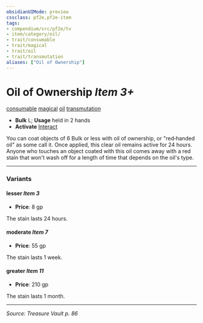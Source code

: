 ```yaml
---
obsidianUIMode: preview
cssclass: pf2e,pf2e-item
tags:
- compendium/src/pf2e/tv
- item/category/oil/
- trait/consumable
- trait/magical
- trait/oil
- trait/transmutation
aliases: ["Oil of Ownership"]
---
```

# Oil of Ownership *Item 3+*  
[consumable](consumable.md "Consumable Item Trait")  [magical](magical.md "Magical Item Trait")  [oil](oil.md "Oil Item Trait")  [transmutation](transmutation.md "Transmutation School Trait")  

- **Bulk** L; **Usage** held in 2 hands
- **Activate** [Interact](interact.md)

You can coat objects of 6 Bulk or less with oil of ownership, or "red‑handed oil" as some call it. Once applied, this clear oil remains active for 24 hours. Anyone who touches an object coated with this oil comes away with a red stain that won't wash off for a length of time that depends on the oil's type.

---

### Variants

#### lesser *Item 3*

- **Price**: 8 gp

The stain lasts 24 hours.

#### moderate *Item 7*

- **Price**: 55 gp

The stain lasts 1 week.

#### greater *Item 11*

- **Price**: 210 gp

The stain lasts 1 month.

---
*Source: Treasure Vault p. 86*